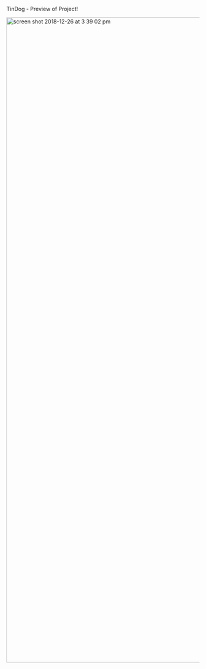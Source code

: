 TinDog - Preview of Project!


<img width="1680" alt="screen shot 2018-12-26 at 3 39 02 pm" src="https://user-images.githubusercontent.com/40731556/50459855-73560280-0924-11e9-951e-fb170501477a.png">
